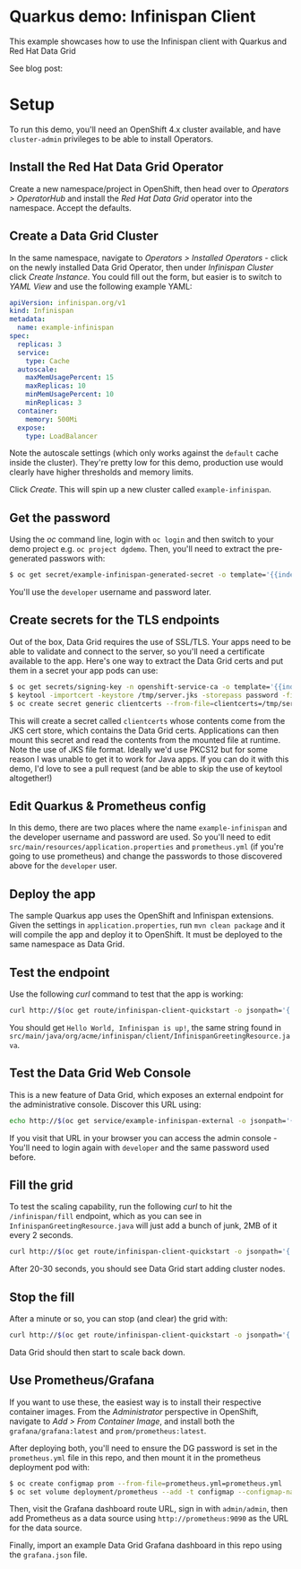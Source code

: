 # Quarkus demo: Infinispan Client

This example showcases how to use the Infinispan client with Quarkus and Red Hat Data Grid

See blog post:

# Setup

To run this demo, you'll need an OpenShift 4.x cluster available, and have `cluster-admin` privileges to be able to install Operators.

## Install the Red Hat Data Grid Operator

Create a new namespace/project in OpenShift, then head over to _Operators > OperatorHub_ and install the _Red Hat Data Grid_ operator into the namespace. Accept the defaults.

## Create a Data Grid Cluster

In the same namespace, navigate to _Operators > Installed Operators_ - click on the newly installed Data Grid Operator, then under _Infinispan Cluster_ click _Create Instance_. You could fill out the form, but easier is to switch to _YAML View_ and use the following example YAML:

```yaml
apiVersion: infinispan.org/v1
kind: Infinispan
metadata:
  name: example-infinispan
spec:
  replicas: 3
  service:
    type: Cache
  autoscale:
    maxMemUsagePercent: 15
    maxReplicas: 10
    minMemUsagePercent: 10
    minReplicas: 3
  container:
    memory: 500Mi
  expose:
    type: LoadBalancer
```

Note the autoscale settings (which only works against the `default` cache inside the cluster). They're pretty low for this demo, production use would clearly have higher thresholds and memory limits.

Click _Create_. This will spin up a new cluster called `example-infinispan`.

## Get the password

Using the _oc_ command line, login with `oc login` and then switch to your demo project e.g. `oc project dgdemo`. Then, you'll need to extract the pre-generated passwors with:

```sh
$ oc get secret/example-infinispan-generated-secret -o template='{{index .data "identities.yaml"}}' | openssl base64 -d -A
```

You'll use the `developer` username and password later.

## Create secrets for the TLS endpoints

Out of the box, Data Grid requires the use of SSL/TLS. Your apps need to be able to validate and connect to the server, so you'll need a certificate available to the app. Here's one way to extract the Data Grid certs and put them in a secret your app pods can use:

```sh
$ oc get secrets/signing-key -n openshift-service-ca -o template='{{index .data "tls.crt"}}' | openssl base64 -d -A > /tmp/server.crt
$ keytool -importcert -keystore /tmp/server.jks -storepass password -file /tmp/server.crt -trustcacerts -noprompt
$ oc create secret generic clientcerts --from-file=clientcerts=/tmp/server.jks
```
This will create a secret called `clientcerts` whose contents come from the JKS cert store, which contains the Data Grid certs. Applications can then mount this secret and read the contents from the mounted file at runtime. Note the use of JKS file format. Ideally we'd use PKCS12 but for some reason I was unable to get it to work for Java apps. If you can do it with this demo, I'd love to see a pull request (and be able to skip the use of keytool altogether!)

## Edit Quarkus & Prometheus config

In this demo, there are two places where the name `example-infinispan` and the developer username and password are used. So you'll need to edit `src/main/resources/application.properties` and `prometheus.yml` (if you're going to use prometheus) and change the passwords to those discovered above for the `developer` user.

## Deploy the app

The sample Quarkus app uses the OpenShift and Infinispan extensions. Given the settings in `application.properties`, run `mvn clean package` and it will compile the app and deploy it to OpenShift. It must be deployed to the same namespace as Data Grid.

## Test the endpoint

Use the following _curl_ command to test that the app is working:

```sh
curl http://$(oc get route/infinispan-client-quickstart -o jsonpath='{.spec.host}')/infinispan
```
You should get `Hello World, Infinispan is up!`, the same string found in `src/main/java/org/acme/infinispan/client/InfinispanGreetingResource.java`.

## Test the Data Grid Web Console

This is a new feature of Data Grid, which exposes an external endpoint for the administrative console. Discover this URL using:

```sh
echo http://$(oc get service/example-infinispan-external -o jsonpath='{.status.loadBalancer.ingress[0].hostname}'):11222
```

If you visit that URL in your browser you can access the admin console - You'll need to login again with `developer` and the same password used before.

## Fill the grid

To test the scaling capability, run the following _curl_ to hit the `/infinispan/fill` endpoint, which as you can see in `InfinispanGreetingResource.java` will just add a bunch of junk, 2MB of it every 2 seconds.

```sh
curl http://$(oc get route/infinispan-client-quickstart -o jsonpath='{.spec.host}')/infinispan/fill
```

After 20-30 seconds, you should see Data Grid start adding cluster nodes.

## Stop the fill

After a minute or so, you can stop (and clear) the grid with:

```sh
curl http://$(oc get route/infinispan-client-quickstart -o jsonpath='{.spec.host}')/infinispan/clear
```

Data Grid should then start to scale back down.

## Use Prometheus/Grafana

If you want to use these, the easiest way is to install their respective container images. From the _Administrator_ perspective in OpenShift, navigate to _Add > From Container Image_, and install both the `grafana/grafana:latest` and `prom/prometheus:latest`.

After deploying both, you'll need to ensure the DG password is set in the `prometheus.yml` file in this repo, and then mount it in the prometheus deployment pod with:

```sh
$ oc create configmap prom --from-file=prometheus.yml=prometheus.yml
$ oc set volume deployment/prometheus --add -t configmap --configmap-name=prom -m /etc/prometheus/prometheus.yml --sub-path=prometheus.yml
```

Then, visit the Grafana dashboard route URL, sign in with `admin/admin`, then add Prometheus as a data source using `http://prometheus:9090` as the URL for the data source.

Finally, import an example Data Grid Grafana dashboard in this repo using the `grafana.json` file.






